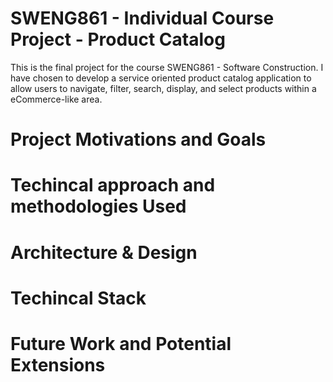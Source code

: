 # SWENG861 - Individual Course Project - Product Catalog

This is the final project for the course SWENG861 - Software Construction. I have chosen to develop a service oriented product catalog application to allow users to navigate, filter, search, display, and select products within a eCommerce-like area.

# Project Motivations and Goals

# Techincal approach and methodologies Used

# Architecture & Design

# Techincal Stack

# Future Work and Potential Extensions
